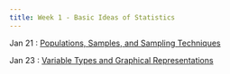 ```yaml
---
title: Week 1 - Basic Ideas of Statistics 
---
```


Jan 21
: [Populations, Samples, and Sampling Techniques](#)

Jan 23
: [Variable Types and Graphical Representations](#)

